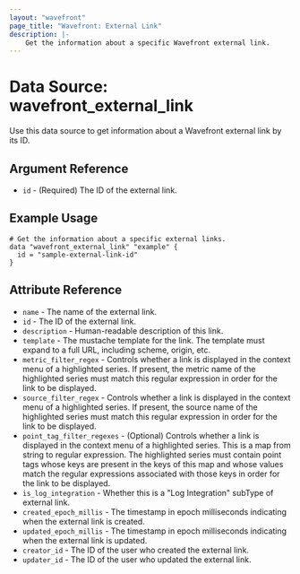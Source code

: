```yaml
---
layout: "wavefront"
page_title: "Wavefront: External Link"
description: |-
    Get the information about a specific Wavefront external link.
---
```


# Data Source: wavefront_external_link

Use this data source to get information about a Wavefront external link by its ID.

## Argument Reference
* `id` - (Required) The ID of the external link.

## Example Usage

```hcl
# Get the information about a specific external links.
data "wavefront_external_link" "example" {
  id = "sample-external-link-id"
}
```

## Attribute Reference

* `name` - The name of the external link.
* `id` -  The ID of the external link.
* `description` - Human-readable description of this link.
* `template` - The mustache template for the link. The template must expand to a full URL, including scheme, origin, etc.
* `metric_filter_regex` - Controls whether a link is displayed in the context menu of a highlighted series. If present, the metric name of the highlighted series must match this regular expression in order for the link to be displayed.
* `source_filter_regex` - Controls whether a link is displayed in the context menu of a highlighted series. If present, the source name of the highlighted series must match this regular expression in order for the link to be displayed.
* `point_tag_filter_regexes` - (Optional) Controls whether a link is displayed in the context menu of a highlighted
      series. This is a map from string to regular expression. The highlighted series must contain point tags whose
      keys are present in the keys of this map and whose values match the regular expressions associated with those
      keys in order for the link to be displayed.
* `is_log_integration` - Whether this is a "Log Integration" subType of external link.
* `created_epoch_millis` - The timestamp in epoch milliseconds indicating when the external link is created.
* `updated_epoch_millis` - The timestamp in epoch milliseconds indicating when the external link is updated.
* `creator_id` - The ID of the user who created the external link.
* `updater_id` - The ID of the user who updated the external link.
